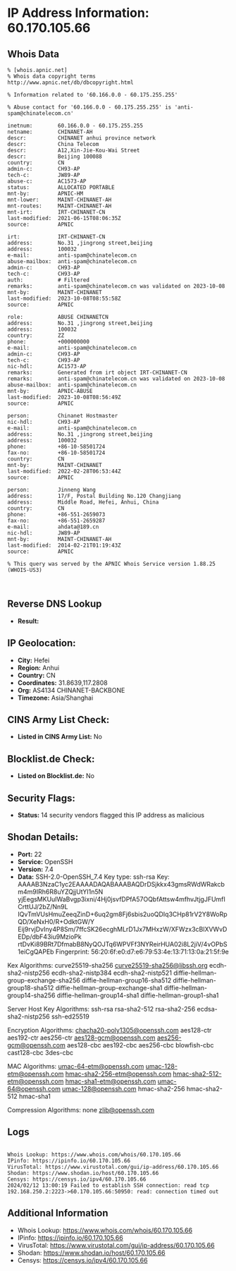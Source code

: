 # IP Address Information: 60.170.105.66

## Whois Data
```
% [whois.apnic.net]
% Whois data copyright terms    http://www.apnic.net/db/dbcopyright.html

% Information related to '60.166.0.0 - 60.175.255.255'

% Abuse contact for '60.166.0.0 - 60.175.255.255' is 'anti-spam@chinatelecom.cn'

inetnum:        60.166.0.0 - 60.175.255.255
netname:        CHINANET-AH
descr:          CHINANET anhui province network
descr:          China Telecom
descr:          A12,Xin-Jie-Kou-Wai Street
descr:          Beijing 100088
country:        CN
admin-c:        CH93-AP
tech-c:         JW89-AP
abuse-c:        AC1573-AP
status:         ALLOCATED PORTABLE
mnt-by:         APNIC-HM
mnt-lower:      MAINT-CHINANET-AH
mnt-routes:     MAINT-CHINANET-AH
mnt-irt:        IRT-CHINANET-CN
last-modified:  2021-06-15T08:06:35Z
source:         APNIC

irt:            IRT-CHINANET-CN
address:        No.31 ,jingrong street,beijing
address:        100032
e-mail:         anti-spam@chinatelecom.cn
abuse-mailbox:  anti-spam@chinatelecom.cn
admin-c:        CH93-AP
tech-c:         CH93-AP
auth:           # Filtered
remarks:        anti-spam@chinatelecom.cn was validated on 2023-10-08
mnt-by:         MAINT-CHINANET
last-modified:  2023-10-08T08:55:58Z
source:         APNIC

role:           ABUSE CHINANETCN
address:        No.31 ,jingrong street,beijing
address:        100032
country:        ZZ
phone:          +000000000
e-mail:         anti-spam@chinatelecom.cn
admin-c:        CH93-AP
tech-c:         CH93-AP
nic-hdl:        AC1573-AP
remarks:        Generated from irt object IRT-CHINANET-CN
remarks:        anti-spam@chinatelecom.cn was validated on 2023-10-08
abuse-mailbox:  anti-spam@chinatelecom.cn
mnt-by:         APNIC-ABUSE
last-modified:  2023-10-08T08:56:49Z
source:         APNIC

person:         Chinanet Hostmaster
nic-hdl:        CH93-AP
e-mail:         anti-spam@chinatelecom.cn
address:        No.31 ,jingrong street,beijing
address:        100032
phone:          +86-10-58501724
fax-no:         +86-10-58501724
country:        CN
mnt-by:         MAINT-CHINANET
last-modified:  2022-02-28T06:53:44Z
source:         APNIC

person:         Jinneng Wang
address:        17/F, Postal Building No.120 Changjiang
address:        Middle Road, Hefei, Anhui, China
country:        CN
phone:          +86-551-2659073
fax-no:         +86-551-2659287
e-mail:         ahdata@189.cn
nic-hdl:        JW89-AP
mnt-by:         MAINT-CHINANET-AH
last-modified:  2014-02-21T01:19:43Z
source:         APNIC

% This query was served by the APNIC Whois Service version 1.88.25 (WHOIS-US3)



```
## Reverse DNS Lookup
- **Result:** 

## IP Geolocation:
- **City:** Hefei
- **Region:** Anhui
- **Country:** CN
- **Coordinates:** 31.8639,117.2808
- **Org:** AS4134 CHINANET-BACKBONE
- **Timezone:** Asia/Shanghai

## CINS Army List Check:
- **Listed in CINS Army List:** 
No

## Blocklist.de Check:
- **Listed on Blocklist.de:** 
No

## Security Flags:
- **Status:** 14 security vendors flagged this IP address as malicious

## Shodan Details:
- **Port:** 22
- **Service:** OpenSSH
- **Version:** 7.4
- **Data:** SSH-2.0-OpenSSH_7.4
Key type: ssh-rsa
Key: AAAAB3NzaC1yc2EAAAADAQABAAABAQDrDSjkkx43gmsRWdWRakcbm4m9IRh6R8uYZQjjUtYI1n5N
yjEegsMKUuIWaBvgp3ixni/4Hj0jsvfDPfA57OQbfAttsw4mfhvJtjgJFUmfICrttUJ/2bZ/Nn9L
IQvTmVUsHmuZeeqZinD+6uq2gm8Fj6sbis2uoQDIq3CHp81rV2Y8WoRpQD/XeNxH0/R+OdktGW/Y
Eij9rvjDvIny4P8Sm/7ffcSK26ecghMLrD1Jx7MHxzW/XFWzx3cBlXVWvDEDp/dbF43iu9MzioPk
rtDvKi89BRt7DfmabB8NyQOJTq6WPVFf3NYReirHUA02i8L2jiV/4vOPbS1eiCgQAPEb
Fingerprint: 56:20:6f:e0:d7:e6:79:53:4e:13:71:13:0a:21:5f:9e

Kex Algorithms:
	curve25519-sha256
	curve25519-sha256@libssh.org
	ecdh-sha2-nistp256
	ecdh-sha2-nistp384
	ecdh-sha2-nistp521
	diffie-hellman-group-exchange-sha256
	diffie-hellman-group16-sha512
	diffie-hellman-group18-sha512
	diffie-hellman-group-exchange-sha1
	diffie-hellman-group14-sha256
	diffie-hellman-group14-sha1
	diffie-hellman-group1-sha1

Server Host Key Algorithms:
	ssh-rsa
	rsa-sha2-512
	rsa-sha2-256
	ecdsa-sha2-nistp256
	ssh-ed25519

Encryption Algorithms:
	chacha20-poly1305@openssh.com
	aes128-ctr
	aes192-ctr
	aes256-ctr
	aes128-gcm@openssh.com
	aes256-gcm@openssh.com
	aes128-cbc
	aes192-cbc
	aes256-cbc
	blowfish-cbc
	cast128-cbc
	3des-cbc

MAC Algorithms:
	umac-64-etm@openssh.com
	umac-128-etm@openssh.com
	hmac-sha2-256-etm@openssh.com
	hmac-sha2-512-etm@openssh.com
	hmac-sha1-etm@openssh.com
	umac-64@openssh.com
	umac-128@openssh.com
	hmac-sha2-256
	hmac-sha2-512
	hmac-sha1

Compression Algorithms:
	none
	zlib@openssh.com


## Logs
```

Whois Lookup: https://www.whois.com/whois/60.170.105.66
IPinfo: https://ipinfo.io/60.170.105.66
VirusTotal: https://www.virustotal.com/gui/ip-address/60.170.105.66
Shodan: https://www.shodan.io/host/60.170.105.66
Censys: https://censys.io/ipv4/60.170.105.66
2024/02/12 13:00:19 Failed to establish SSH connection: read tcp 192.168.250.2:2223->60.170.105.66:50950: read: connection timed out

```
## Additional Information
- Whois Lookup: https://www.whois.com/whois/60.170.105.66
- IPinfo: https://ipinfo.io/60.170.105.66
- VirusTotal: https://www.virustotal.com/gui/ip-address/60.170.105.66
- Shodan: https://www.shodan.io/host/60.170.105.66
- Censys: https://censys.io/ipv4/60.170.105.66

